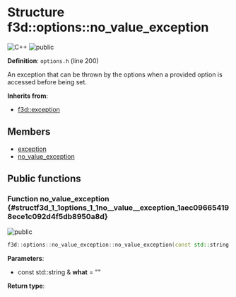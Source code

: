 # Structure f3d::options::no_value_exception

![][C++]
![][public]

**Definition**: `options.h` (line 200)



An exception that can be thrown by the options when a provided option is accessed before being set.

**Inherits from**:

* [f3d::exception](structf3d_1_1exception.md)

## Members

* [exception](structf3d_1_1exception.md#structf3d_1_1exception_1aef4c85042406694200c7f8793785692d)
* [no\_value\_exception](structf3d_1_1options_1_1no__value__exception.md#structf3d_1_1options_1_1no__value__exception_1aec096654198ece1c092d4f5db8950a8d)

## Public functions

### Function no\_value\_exception {#structf3d_1_1options_1_1no__value__exception_1aec096654198ece1c092d4f5db8950a8d}

![][public]


```cpp
f3d::options::no_value_exception::no_value_exception(const std::string &what="")
```








**Parameters**:

* const std::string & **what** = "" 

**Return type**: 



[public]: https://img.shields.io/badge/-public-brightgreen (public)
[C++]: https://img.shields.io/badge/language-C%2B%2B-blue (C++)
[const]: https://img.shields.io/badge/-const-lightblue (const)
[protected]: https://img.shields.io/badge/-protected-yellow (protected)
[static]: https://img.shields.io/badge/-static-lightgrey (static)
[private]: https://img.shields.io/badge/-private-red (private)